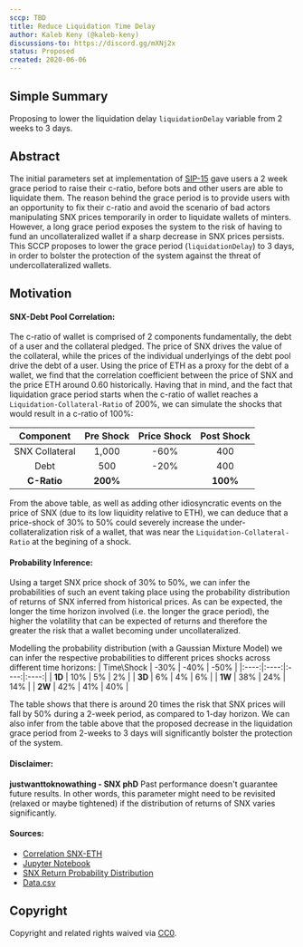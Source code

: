 ```yaml
---
sccp: TBD
title: Reduce Liquidation Time Delay
author: Kaleb Keny (@kaleb-keny)
discussions-to: https://discord.gg/mXNj2x
status: Proposed
created: 2020-06-06
---
```


## Simple Summary
<!--"If you can't explain it simply, you don't understand it well enough." Provide a simplified and layman-accessible explanation of the SCCP.-->
Proposing to lower the liquidation delay `liquidationDelay` variable from 2 weeks to 3 days.

## Abstract
<!--A short (~200 word) description of the variable change proposed.-->
The initial parameters set at implementation of [SIP-15](https://sips.synthetix.io/sips/sip-15) gave users a 2 week grace period to raise their c-ratio, before bots and other users are able to liquidate them. The reason behind the grace period is to provide users with an opportunity to fix their c-ratio and avoid the scenario of bad actors manipulating SNX prices temporarily in order to liquidate wallets of minters. However, a long grace period exposes the system to the risk of having to fund an uncollateralized wallet if a sharp decrease in SNX prices persists.
This SCCP proposes to lower the grace period (`liquidationDelay`)  to 3 days, in order to bolster the protection of the system against the threat of undercollateralized wallets.

## Motivation
<!--The motivation is critical for SCCPs that want to update variables within Synthetix. It should clearly explain why the existing variable is not incentive aligned. SCCP submissions without sufficient motivation may be rejected outright.-->

#### SNX-Debt Pool Correlation:
The c-ratio of wallet is comprised of 2 components fundamentally, the debt of a user and the collateral pledged. The price of SNX drives the value of the collateral, while the prices of the individual underlyings of the debt pool drive the debt of a user. Using the price of ETH as a proxy for the debt of a wallet, we find that the correlation coefficient between the price of SNX and the price ETH  around 0.60 historically.
Having that in mind, and the fact that liquidation grace period starts when the c-ratio of wallet reaches a `Liquidation-Collateral-Ratio` of  200%, we can simulate the shocks that would result in a c-ratio of 100%:

| Component | Pre Shock | Price Shock | Post Shock|
| :-------------: | :-------------: | :-------------: |  :-------------: | 
| SNX Collateral | 1,000 | -60%| 400
| Debt | 500 | -20%| 400
| **C-Ratio** | **200%** || **100%**

From the above table, as well as adding other idiosyncratic events on the price of SNX (due to its low liquidity relative to ETH), we can deduce that a  price-shock of 30% to 50% could severely increase the under-collateralization risk of a wallet, that was near the `Liquidation-Collateral-Ratio` at the begining of a shock. 

#### Probability Inference:
Using a target SNX price shock of 30% to 50%, we can infer the probabilities of such an event taking place using the probability  distribution of  returns of SNX inferred from historical prices. As can be expected, the longer the time horizon involved (i.e. the longer the grace period), the higher the volatility that can be expected of returns and therefore the greater the risk that a wallet becoming under uncollateralized.

Modelling the probability distribution (with a Gaussian Mixture Model) we can infer the respective probabilities to different prices shocks across different time horizons:
| Time\Shock | -30% | -40% | -50% |
|:----:|:----:|:----:|:----:|
|  **1D**  |  10% |  5%  |  2%  |
|  **3D**  |  6%  |  4%  |  6%  |
|  **1W**  |  38% |  24% |  14% |
|  **2W**  |  42% |  41% |  40% |

The table shows that there is around 20 times the risk that SNX prices will fall by 50% during a 2-week period, as compared to 1-day horizon.
We can also infer from the table above that the proposed decrease in the liquidation grace period from 2-weeks to 3 days will significantly bolster the protection of the system.

#### Disclaimer:
**justwanttoknowathing - SNX phD**
Past performance doesn't guarantee future results. In other words, this parameter might need to be revisited (relaxed or maybe tightened) if the distribution of returns of SNX varies significantly.


#### Sources:
- [Correlation SNX-ETH](asset/liquidation_delay/snx-eth-corr.png)
- [Jupyter Notebook](asset/liquidation_delay/SNX_RETURNS_PROB.ipynb)
- [SNX Return Probability Distribution](asset/liquidation_delay/returns-plot.png)
- [Data.csv](asset/liquidation_delay/returns.csv)

## Copyright
Copyright and related rights waived via [CC0](https://creativecommons.org/publicdomain/zero/1.0/).
